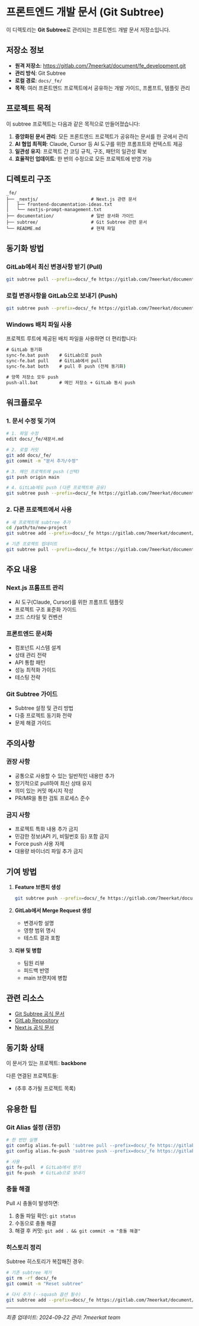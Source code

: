 # 프론트엔드 개발 문서 (Git Subtree)

이 디렉토리는 **Git Subtree**로 관리되는 프론트엔드 개발 문서 저장소입니다.

## 저장소 정보

- **원격 저장소**: https://gitlab.com/7meerkat/document/fe_development.git
- **관리 방식**: Git Subtree
- **로컬 경로**: `docs/_fe/`
- **목적**: 여러 프론트엔드 프로젝트에서 공유하는 개발 가이드, 프롬프트, 템플릿 관리

## 프로젝트 목적

이 subtree 프로젝트는 다음과 같은 목적으로 만들어졌습니다:

1. **중앙화된 문서 관리**: 모든 프론트엔드 프로젝트가 공유하는 문서를 한 곳에서 관리
2. **AI 협업 최적화**: Claude, Cursor 등 AI 도구를 위한 프롬프트와 컨텍스트 제공
3. **일관성 유지**: 프로젝트 간 코딩 규칙, 구조, 패턴의 일관성 확보
4. **효율적인 업데이트**: 한 번의 수정으로 모든 프로젝트에 반영 가능

## 디렉토리 구조

```
_fe/
├── _nextjs/                    # Next.js 관련 문서
│   ├── frontend-documentation-ideas.txt
│   └── nextjs-prompt-management.txt
├── documentation/              # 일반 문서화 가이드
├── subtree/                    # Git Subtree 관련 문서
└── README.md                   # 현재 파일
```

## 동기화 방법

### GitLab에서 최신 변경사항 받기 (Pull)

```bash
git subtree pull --prefix=docs/_fe https://gitlab.com/7meerkat/document/fe_development.git main --squash
```

### 로컬 변경사항을 GitLab으로 보내기 (Push)

```bash
git subtree push --prefix=docs/_fe https://gitlab.com/7meerkat/document/fe_development.git main
```

### Windows 배치 파일 사용

프로젝트 루트에 제공된 배치 파일을 사용하면 더 편리합니다:

```cmd
# GitLab 동기화
sync-fe.bat push    # GitLab으로 push
sync-fe.bat pull    # GitLab에서 pull
sync-fe.bat both    # pull 후 push (전체 동기화)

# 양쪽 저장소 모두 push
push-all.bat        # 메인 저장소 + GitLab 동시 push
```

## 워크플로우

### 1. 문서 수정 및 기여

```bash
# 1. 파일 수정
edit docs/_fe/새문서.md

# 2. 로컬 커밋
git add docs/_fe/
git commit -m "문서 추가/수정"

# 3. 메인 프로젝트에 push (선택)
git push origin main

# 4. GitLab에도 push (다른 프로젝트와 공유)
git subtree push --prefix=docs/_fe https://gitlab.com/7meerkat/document/fe_development.git main
```

### 2. 다른 프로젝트에서 사용

```bash
# 새 프로젝트에 subtree 추가
cd /path/to/new-project
git subtree add --prefix=docs/_fe https://gitlab.com/7meerkat/document/fe_development.git main --squash

# 기존 프로젝트 업데이트
git subtree pull --prefix=docs/_fe https://gitlab.com/7meerkat/document/fe_development.git main --squash
```

## 주요 내용

### Next.js 프롬프트 관리
- AI 도구(Claude, Cursor)를 위한 프롬프트 템플릿
- 프로젝트 구조 표준화 가이드
- 코드 스타일 및 컨벤션

### 프론트엔드 문서화
- 컴포넌트 시스템 설계
- 상태 관리 전략
- API 통합 패턴
- 성능 최적화 가이드
- 테스팅 전략

### Git Subtree 가이드
- Subtree 설정 및 관리 방법
- 다중 프로젝트 동기화 전략
- 문제 해결 가이드

## 주의사항

### 권장 사항
- 공통으로 사용할 수 있는 일반적인 내용만 추가
- 정기적으로 pull하여 최신 상태 유지
- 의미 있는 커밋 메시지 작성
- PR/MR을 통한 검토 프로세스 준수

### 금지 사항
- 프로젝트 특화 내용 추가 금지
- 민감한 정보(API 키, 비밀번호 등) 포함 금지
- Force push 사용 자제
- 대용량 바이너리 파일 추가 금지

## 기여 방법

1. **Feature 브랜치 생성**
   ```bash
   git subtree push --prefix=docs/_fe https://gitlab.com/7meerkat/document/fe_development.git feature/your-feature
   ```

2. **GitLab에서 Merge Request 생성**
   - 변경사항 설명
   - 영향 범위 명시
   - 테스트 결과 포함

3. **리뷰 및 병합**
   - 팀원 리뷰
   - 피드백 반영
   - main 브랜치에 병합

## 관련 리소스

- [Git Subtree 공식 문서](https://git-scm.com/book/en/v2/Git-Tools-Subtree-Merging)
- [GitLab Repository](https://gitlab.com/7meerkat/document/fe_development)
- [Next.js 공식 문서](https://nextjs.org/docs)

## 동기화 상태

이 문서가 있는 프로젝트: **backbone**

다른 연결된 프로젝트들:
- (추후 추가될 프로젝트 목록)

## 유용한 팁

### Git Alias 설정 (권장)

```bash
# 한 번만 실행
git config alias.fe-pull 'subtree pull --prefix=docs/_fe https://gitlab.com/7meerkat/document/fe_development.git main --squash'
git config alias.fe-push 'subtree push --prefix=docs/_fe https://gitlab.com/7meerkat/document/fe_development.git main'

# 사용
git fe-pull  # GitLab에서 받기
git fe-push  # GitLab으로 보내기
```

### 충돌 해결

Pull 시 충돌이 발생하면:
1. 충돌 파일 확인: `git status`
2. 수동으로 충돌 해결
3. 해결 후 커밋: `git add . && git commit -m "충돌 해결"`

### 히스토리 정리

Subtree 히스토리가 복잡해진 경우:
```bash
# 기존 subtree 제거
git rm -rf docs/_fe
git commit -m "Reset subtree"

# 다시 추가 (--squash 옵션 필수)
git subtree add --prefix=docs/_fe https://gitlab.com/7meerkat/document/fe_development.git main --squash
```

---

*최종 업데이트: 2024-09-22*
*관리: 7meerkat team*